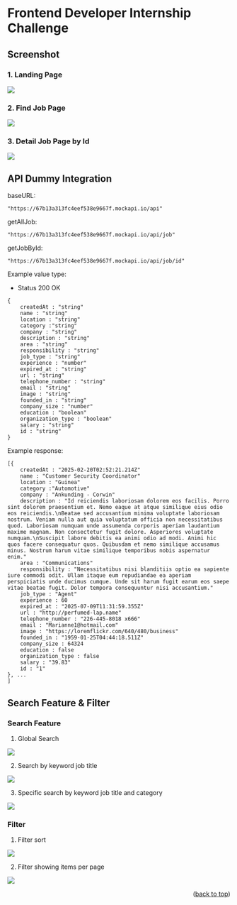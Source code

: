 # Frontend Developer Internship Challenge

## Screenshot

### 1. Landing Page
<img src="./public/landing_page.png" >

### 2. Find Job Page
<img src="./public/find_job.png" >

### 3. Detail Job Page by Id
<img src="./public/detail_job.png" >

## API Dummy Integration

baseURL: 
```
"https://67b13a313fc4eef538e9667f.mockapi.io/api"
```
getAllJob:
```
"https://67b13a313fc4eef538e9667f.mockapi.io/api/job"
```
getJobById: 
```
"https://67b13a313fc4eef538e9667f.mockapi.io/api/job/id"
```

Example value type:

- Status 200 OK
```
{
    createdAt : "string"
    name : "string"
    location : "string"
    category :"string"
    company : "string"
    description : "string"
    area : "string"
    responsibility : "string"
    job_type : "string"
    experience : "number"
    expired_at : "string"
    url : "string"
    telephone_number : "string"
    email : "string"
    image : "string"
    founded_in : "string"
    company_size : "number"
    education : "boolean" 
    organization_type : "boolean"
    salary : "string"
    id : "string"
}
```
Example response:

```
[{
    createdAt : "2025-02-20T02:52:21.214Z"
    name : "Customer Security Coordinator"
    location : "Guinea"
    category :"Automotive"
    company : "Ankunding - Corwin"
    description : "Id reiciendis laboriosam dolorem eos facilis. Porro sint dolorem praesentium et. Nemo eaque at atque similique eius odio eos reiciendis.\nBeatae sed accusantium minima voluptate laboriosam nostrum. Veniam nulla aut quia voluptatum officia non necessitatibus quod. Laboriosam numquam unde assumenda corporis aperiam laudantium maxime magnam. Non consectetur fugit dolore. Asperiores voluptate numquam.\nSuscipit labore debitis ea animi odio ad modi. Animi hic quos facere consequatur quos. Quibusdam et nemo similique accusamus minus. Nostrum harum vitae similique temporibus nobis aspernatur enim."
    area : "Communications"
    responsibility : "Necessitatibus nisi blanditiis optio ea sapiente iure commodi odit. Ullam itaque eum repudiandae ea aperiam perspiciatis unde ducimus cumque. Unde sit harum fugit earum eos saepe vitae beatae fugit. Dolor tempora consequuntur nisi accusantium."
    job_type : "Agent"
    experience : 60
    expired_at : "2025-07-09T11:31:59.355Z"
    url : "http://perfumed-lap.name"
    telephone_number : "226-445-8018 x666"
    email : "Marianne1@hotmail.com"
    image : "https://loremflickr.com/640/480/business"
    founded_in : "1959-01-25T04:44:18.511Z"
    company_size : 64324
    education : false 
    organization_type : false
    salary : "39.83"
    id : "1"
}, ...
]
```

## Search Feature & Filter

### Search Feature

1. Global Search
   
<img src="./public/global_search.png">

2. Search by keyword job title

<img src="./public/search1.png">

3. Specific search by keyword job title and category

<img src="./public/search2.png">

### Filter

1. Filter sort

<img src="./public/filter1.png">

2. Filter showing items per page

<img src="./public/filter2.png">

<p align="right">(<a href="#top">back to top</a>)</p>
